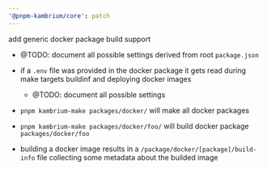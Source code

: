 ```yaml
---
'@pnpm-kambrium/core': patch
---
```


add generic docker package build support

- @TODO: document all possible settings derived from root `package.json`

- if a `.env` file was provided in the docker package it gets read during make targets buildinf and deploying docker images

  - @TODO: document all possible settings

- `pnpm kambrium-make packages/docker/` will make all docker packages
- `pnpm kambrium-make packages/docker/foo/` will build docker package `packages/docker/foo`

- building a docker image results in a `/package/docker/[package]/build-info` file collecting some metadata about the builded image
